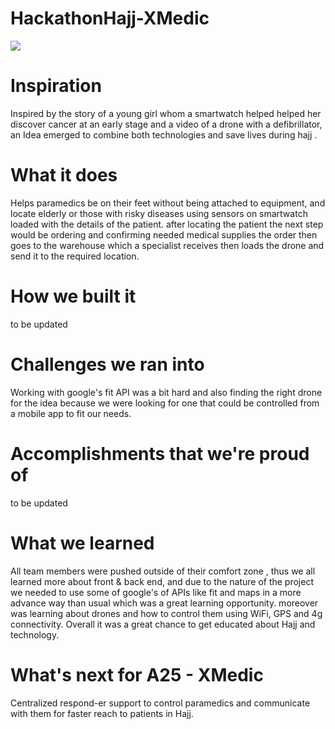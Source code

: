 # HackathonHajj-XMedic

![](header.png)

# Inspiration
Inspired by the story of a young girl whom a smartwatch helped helped her discover cancer at an early stage and a video of a drone with a defibrillator, an Idea emerged to combine both technologies and save lives during hajj .

# What it does
Helps paramedics be on their feet without being attached to equipment, and locate elderly or those with risky diseases using sensors on smartwatch loaded with the details of the patient. after locating the patient the next step would be ordering and confirming needed medical supplies the order then goes to the warehouse which a specialist receives then loads the drone and send it to the required location.

# How we built it
to be updated

# Challenges we ran into
Working with google's fit API was a bit hard and also finding the right drone for the idea because we were looking for one that could be controlled from a mobile app to fit our needs.

# Accomplishments that we're proud of
to be updated

# What we learned
All team members were pushed outside of their comfort zone , thus we all learned more about front & back end, and due to the nature of the project we needed to use some of google's of APIs like fit and maps in a more advance way than usual which was a great learning opportunity. moreover was learning about drones and how to control them using WiFi, GPS and 4g connectivity. Overall it was a great chance to get educated about Hajj and technology.
 
# What's next for A25 - XMedic
Centralized respond-er support to control paramedics and communicate with them for faster reach to patients in Hajj.